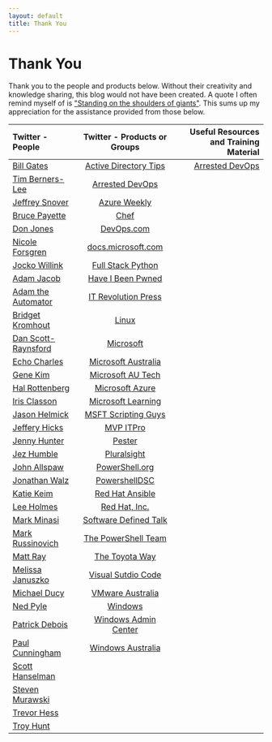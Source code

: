 ```yaml
---
layout: default
title: Thank You
---
```

# Thank You

Thank you to the people and products below. Without their creativity and knowledge sharing, this blog would not have been created. A quote I often remind myself of is ["Standing on the shoulders of giants"](https://en.wikipedia.org/wiki/Standing_on_the_shoulders_of_giants). This sums up my appreciation for the assistance provided from those below.


|Twitter - People|Twitter - Products or Groups|Useful Resources and Training Material|
| :--- | :---: | ---: |
|[Bill Gates](https://twitter.com/BillGates)|[Active Directory Tips](https://twitter.com/ADTipsTricks)|[Arrested DevOps](https://www.arresteddevops.com/)|
|[Tim Berners-Lee](https://twitter.com/timberners_lee)|[Arrested DevOps](https://twitter.com/ArrestedDevOps)|
|[Jeffrey Snover](https://twitter.com/jsnover)|[Azure Weekly](https://twitter.com/AzureWeekly)|
|[Bruce Payette](https://twitter.com/BrucePayette)|[Chef](https://twitter.com/chef)|
|[Don Jones](https://twitter.com/concentrateddon)|[DevOps.com](https://twitter.com/devopsdotcom)|
|[Nicole Forsgren](https://twitter.com/nicolefv)|[docs.microsoft.com](https://twitter.com/docsmsft)|
|[Jocko Willink](https://twitter.com/jockowillink)|[Full Stack Python](https://twitter.com/fullstackpython)|
|[Adam Jacob](https://twitter.com/adamhjk)|[Have I Been Pwned](https://twitter.com/haveibeenpwned)|
|[Adam the Automator](https://twitter.com/adbertram)|[IT Revolution Press](https://twitter.com/ITRevBooks)|
|[Bridget Kromhout](https://twitter.com/bridgetkromhout)|[Linux](https://twitter.com/Linux)|
|[Dan Scott-Raynsford](https://twitter.com/dscottraynsford)|[Microsoft](https://twitter.com/Microsoft)|
|[Echo Charles](https://twitter.com/echocharles)|[Microsoft Australia](https://twitter.com/MicrosoftAU)|
|[Gene Kim](https://twitter.com/RealGeneKim)|[Microsoft AU Tech](https://twitter.com/MicrosoftAUTech)|
|[Hal Rottenberg](https://twitter.com/halr9000)|[Microsoft Azure](https://twitter.com/Azure)|
|[Iris Classon](https://twitter.com/IrisClasson)|[Microsoft Learning](https://twitter.com/MSLearning)|
|[Jason Helmick](https://twitter.com/theJasonHelmick)|[MSFT Scripting Guys](https://twitter.com/ScriptingGuys)|
|[Jeffery Hicks](https://twitter.com/JeffHicks)|[MVP ITPro](https://twitter.com/mvpitpro)|
|[Jenny Hunter](https://twitter.com/MsftJenny)|[Pester](https://twitter.com/PSPester)|
|[Jez Humble](https://twitter.com/jezhumble)|[Pluralsight](https://twitter.com/pluralsight)|
|[John Allspaw](https://twitter.com/allspaw)|[PowerShell.org](https://twitter.com/PSHOrg)|
|[Jonathan Walz](https://twitter.com/jonwalz)|[PowershellDSC](https://twitter.com/PowershellDSC_)|
|[Katie Keim](https://twitter.com/katiedsc)|[Red Hat Ansible](https://twitter.com/ansible)|
|[Lee Holmes](https://twitter.com/Lee_Holmes)|[Red Hat, Inc.](https://twitter.com/RedHat)|
|[Mark Minasi](https://twitter.com/mminasi)|[Software Defined Talk](https://twitter.com/SoftwareDefTalk)|
|[Mark Russinovich](https://twitter.com/markrussinovich)|[The PowerShell Team](https://twitter.com/PowerShell_Team)|
|[Matt Ray](https://twitter.com/mattray)|[The Toyota Way](https://twitter.com/The_Toyota_Way)|
|[Melissa Januszko](https://twitter.com/thedevopsdiva)|[Visual Sutdio Code](https://twitter.com/code)|
|[Michael Ducy](https://twitter.com/mfdii)|[VMware Australia](https://twitter.com/VMwareAU)|
|[Ned Pyle](https://twitter.com/NerdPyle)|[Windows](https://twitter.com/Windows)|
|[Patrick Debois](https://twitter.com/patrickdebois)|[Windows Admin Center](https://twitter.com/servermgmt)|
|[Paul Cunningham](https://twitter.com/PaulCunningham)|[Windows Australia](https://twitter.com/WindowsAU)|
|[Scott Hanselman](https://twitter.com/shanselman)|
|[Steven Murawski](https://twitter.com/StevenMurawski)|
|[Trevor Hess](https://twitter.com/trevorghess)|
|[Troy Hunt](https://twitter.com/troyhunt)|

